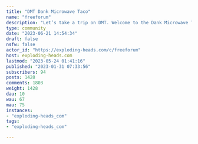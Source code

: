 ```yaml
---
title: "DMT Dank Microwave Taco" 
name: "freeforum"
description: "Let’s take a trip on DMT. Welcome to the Dank Microwave Taco or DMT for short. Anything and everything goes in here. Be sure to share your experience on DMT with your friends, family and social media. @WiggleHard bans nothing and exiles nobody (Dont doxx wolfballs users, no posting of porn/nudes or foot fetish material unless it involves political scandals, no ads for sex sites or dating sites; do that on your own time, no solicitation for pyramid scams, no posting job advertisements unless from official job sites, no posts supporting pedophilia, not all love is love) also: (we cannot allow violations of the patriot act concerning how we speak, no calls for violence, suggesting you are personally harming someone ect. These things are not free speech protected by law but actually against the law and could get the website shut down.) (no spam posting, especially spam posting of what could be considered symbols of hate) examples: guy posting nazi flag 5 times in one day, guy posting “whitey is the devil over and over, im going to use my best judgement on this one rule)"
type: community
date: "2023-06-21 14:54:34"
draft: false
nsfw: false
actor_id: "https://exploding-heads.com/c/freeforum"
host: exploding-heads.com
lastmod: "2023-05-24 01:41:16"
published: "2023-01-31 07:33:56"
subscribers: 94
posts: 1428
comments: 1803
weight: 1428
dau: 10
wau: 67
mau: 75
instances:
- "exploding-heads_com"
tags: 
- "exploding-heads_com"

---
```


